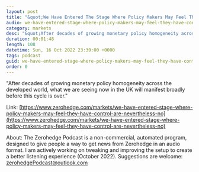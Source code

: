 ```yaml
---
layout: post
title: "&quot;We Have Entered The Stage Where Policy Makers May Feel They Have Control, But Are Nevertheless No Longer In Control&quot;"
audio: we-have-entered-stage-where-policy-makers-may-feel-they-have-control-are-nevertheless-no-0
category: markets
desc: "&quot;After decades of growing monetary policy homogeneity across the developed world, what we are seeing now in the UK will manifest broadly before this cycle is over.&quot;"
duration: 00:01:48
length: 108
datetime: Sun, 16 Oct 2022 23:30:00 +0000
tags: podcast
guid: we-have-entered-stage-where-policy-makers-may-feel-they-have-control-are-nevertheless-no-0
order: 0
---
```

&quot;After decades of growing monetary policy homogeneity across the developed world, what we are seeing now in the UK will manifest broadly before this cycle is over.&quot;

Link: [https://www.zerohedge.com/markets/we-have-entered-stage-where-policy-makers-may-feel-they-have-control-are-nevertheless-no](https://www.zerohedge.com/markets/we-have-entered-stage-where-policy-makers-may-feel-they-have-control-are-nevertheless-no)

About: The Zerohedge Podcast is a non-commercial, automated program, designed to give people a way to get news from Zerohedge in an audio format.  I am actively working on tweaking and improving the setup to create a better listening experience (October 2022).  Suggestions are welcome: [zerohedgePodcast@outlook.com](mailto:zerohedgePodcast@outlook.com)
